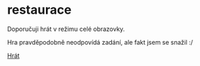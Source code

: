 # restaurace
Doporučuji hrát v režimu celé obrazovky. 

Hra pravděpodobně neodpovídá zadání, ale fakt jsem se snažil :/

[Hrát](https://martincze1.github.io/restaurace/)
